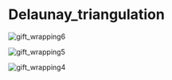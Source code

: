 # Delaunay_triangulation

![gift_wrapping6](https://user-images.githubusercontent.com/25211247/47274756-0c604a00-d57f-11e8-9cf8-3940cb556e6e.gif)

![gift_wrapping5](https://user-images.githubusercontent.com/25211247/47274757-0cf8e080-d57f-11e8-8e77-cb1abc0ff4dc.gif)

![gift_wrapping4](https://user-images.githubusercontent.com/25211247/47274758-0e2a0d80-d57f-11e8-91f4-09428dc6ca9f.gif)

